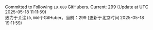 Committed to Following `10,000` GitHubers. Current: <!-- FOLLOWING_COUNT -->299<!-- FOLLOWING_COUNT --> (Update at UTC <!-- LAST_UPDATED -->2025-05-18 11:11:59<!-- LAST_UPDATED -->)<br>
致力于关注`10,000`个GitHuber。当前：<!-- FOLLOWING_COUNT -->299<!-- FOLLOWING_COUNT --> (更新于北京时间 <!-- LAST_UPDATED_CST -->2025-05-18 19:11:59<!-- LAST_UPDATED_CST -->)
